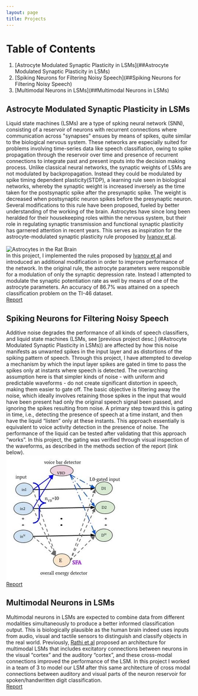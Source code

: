 ```yaml
---
layout: page
title: Projects
---
```

# Table of Contents
1. [Astrocyte Modulated Synaptic Plasticity in LSMs](##Astrocyte Modulated Synaptic Plasticity in LSMs)
2. [Spiking Neurons for Filtering Noisy Speech](##Spiking Neurons for Filtering Noisy Speech)
3. [Multimodal Neurons in LSMs](##Multimodal Neurons in LSMs)

## Astrocyte Modulated Synaptic Plasticity in LSMs
Liquid state machines (LSMs) are a type of spking neural network (SNN), consisting of a reservoir of neurons with recurrent connections where communication across "synapses" ensues by means of spikes, quite similar to the biological nervous system. These networks are especially suited for problems involving time-series data like speech classifiation, owing to spike propagation through the reservoir over time and presence of recurrent connections to integrate past and present inputs into the decision making process. Unlike classical neural networks, the synaptic weights of LSMs are not modulated by backpropagation. Instead they could be modulated by spike timing dependent plasticity(STDP), a learning rule seen in biological networks, whereby the synaptic weight is increased inversely as the time taken for the postsynaptic spike after the presynaptic spike. The weight is decreased when postsynaptic neuron spikes before the presynaptic neuron. Several modifications to this rule have been proposed, fueled by better understanding of the working of the brain. Astrocytes have since long been heralded for their housekeeping roles within the nervous system, but their role in regulating synaptic transmission and functional synaptic plasticity has garnered attention in recent years. This serves as inspiration for the astrocyte-modulated synaptic plasticity rule proposed by [Ivanov et al](https://doi.org/10.48550/arXiv.2111.01760).  
<br/>
![Astrocytes in the Rat Brain](https://upload.wikimedia.org/wikipedia/commons/thumb/6/63/Astrocyte5.jpg/375px-Astrocyte5.jpg "Astrocyte cultured from rat brain tissue, source:Wikipedia")
<br/>
In this project, I implemented the rules proposed by  [Ivanov et al](https://doi.org/10.48550/arXiv.2111.01760) and introduced an additional modification in order to improve performance of the network. In the original rule, the astrocyte parameters were responsible for a modulation of only the synaptic depression rate. Instead I attempted to modulate the synaptic potentiation rate as well by means of one of the astrocyte parameters. An accuracy of 86.7% was attained on a speech classification problem on the TI-46 dataset.
<br/>
[Report](https://github.com/nivedya-nambiar/nivedyaweb/blob/master/assets/btp1/btp_report_190070039.pdf)

## Spiking Neurons for Filtering Noisy Speech
Additive noise degrades the performance of all kinds of speech classifiers, and liquid state machines (LSMs, see [previous project desc.] (#Astrocyte Modulated Synaptic Plasticity in LSMs)) are affected by how this noise manifests as unwanted spikes in the input layer and as distortions of the spiking pattern of speech. Through this project, I have attempted to develop a mechanism by which the input layer spikes are gated in time to pass the spikes only at instants where speech is detected. The overarching assumption here is that simpler kinds of noise - with uniform and predictable waveforms - do not create significant distortion in speech, making them easier to gate off. The basic objective is filtering away the noise, which ideally involves retaining those spikes in the input that would have been present had only the original speech signal been passed, and ignoring the spikes resulting from noise. A primary step toward this is gating in time, i.e., detecting the presence of speech at a time instant, and then have the liquid “listen” only at these instants. This approach essentially is equivalent to voice activity detection in the presence of noise. The performance of the liquid can be tested after validating that this approach “works”. In this project, the gating was verified through visual inspection of the waveforms, as described in the methods section of the report (link below).
<br/>
![Schematic of proposed spiking network](https://github.com/nivedya-nambiar/nivedyaweb/blob/master/assets/btp2/gating2SFA_scheme_crop.jpg?raw=true "Schematic of the proposed spiking network for gating noisy speech")
<br/>
[Report](https://github.com/nivedya-nambiar/nivedyaweb/blob/master/assets/btp2/report_190070039.pdf)

## Multimodal Neurons in LSMs
Multimodal neurons in LSMs are expected to combine data from different modalities simultaneously to produce a better informed classification output. This is biologically plausible as the human brain indeed uses inputs from audio, visual and tactile sensors to distinguish and classify objects in the real world. Previously, [Rathi et al](https://ieeexplore.ieee.org/document/8482490) proposed an architecture for multimodal LSMs that includes excitatory connections between neurons in the visual “cortex” and the auditory “cortex”, and these cross-modal connections improved the performance of the LSM. In this project I worked in a team of 3 to model our LSM after this same architecture of cross modal connections between auditory and visual parts of the neuron reservoir for spoken/handwritten digit classification.
<br/>
[Report](https://github.com/nivedya-nambiar/nivedyaweb/blob/master/assets/multimodal/Group2_stage2Report.pdf)
